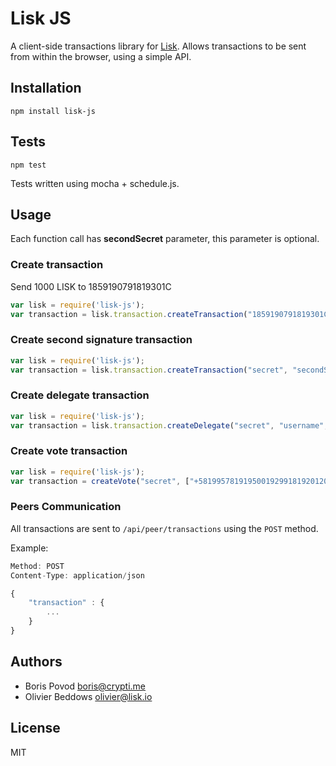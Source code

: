 # Lisk JS

A client-side transactions library for [Lisk](https://lisk.io/). Allows transactions to be sent from within the browser, using a simple API.

## Installation

```
npm install lisk-js
```

## Tests

```
npm test
```

Tests written using mocha + schedule.js.

## Usage

Each function call has **secondSecret** parameter, this parameter is optional.

### Create transaction

Send 1000 LISK to 1859190791819301C

```js
var lisk = require('lisk-js');
var transaction = lisk.transaction.createTransaction("1859190791819301C", 1000, "secret", "secondSecret");
```

### Create second signature transaction

```js
var lisk = require('lisk-js');
var transaction = lisk.transaction.createTransaction("secret", "secondSecret");
```

### Create delegate transaction

```js
var lisk = require('lisk-js');
var transaction = lisk.transaction.createDelegate("secret", "username", "secondSecret");
```

### Create vote transaction


```js
var lisk = require('lisk-js');
var transaction = createVote("secret", ["+58199578191950019299181920120128129"], "secondSecret");
```

### Peers Communication

All transactions are sent to `/api/peer/transactions` using the `POST` method.

Example:

```js
Method: POST
Content-Type: application/json

{
    "transaction" : {
        ...
    }
}
```

## Authors

- Boris Povod <boris@crypti.me>
- Olivier Beddows <olivier@lisk.io>

## License

MIT
